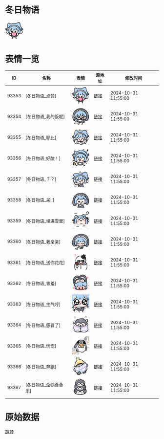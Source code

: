 # 冬日物语

<img src="./cover.png" height="60" alt="cover" />

# 表情一览

|ID|名称|表情|源地址|修改时间|
|----|----|----|----|----|
|93353|[冬日物语_点赞]|<img src="./pic/093353_%5B冬日物语_点赞%5D.png" height="60" alt="点赞"/>|[链接](https://i0.hdslb.com/bfs/garb/74a8b8b4fa1f14ee1bef1f12323d9d31dc767dd4.png)|2024-10-31 11:55:00|
|93354|[冬日物语_我的饭呢]|<img src="./pic/093354_%5B冬日物语_我的饭呢%5D.png" height="60" alt="我的饭呢"/>|[链接](https://i0.hdslb.com/bfs/garb/51b314fcdee5659503be477a67c1b1da1d1248aa.png)|2024-10-31 11:55:00|
|93355|[冬日物语_耶比]|<img src="./pic/093355_%5B冬日物语_耶比%5D.png" height="60" alt="耶比"/>|[链接](https://i0.hdslb.com/bfs/garb/85c97431aa1cad6f2c8c50def150739302b7c755.png)|2024-10-31 11:55:00|
|93356|[冬日物语_好酸！]|<img src="./pic/093356_%5B冬日物语_好酸！%5D.png" height="60" alt="好酸！"/>|[链接](https://i0.hdslb.com/bfs/garb/fbcd2e5b91ee2756cce19b1b62848fdaceaf0f9c.png)|2024-10-31 11:55:00|
|93357|[冬日物语_？？]|<img src="./pic/093357_%5B冬日物语_？？%5D.png" height="60" alt="？？"/>|[链接](https://i0.hdslb.com/bfs/garb/168f9eb7c481ba353c267af5a9780c2976b2732b.png)|2024-10-31 11:55:00|
|93358|[冬日物语_呆..]|<img src="./pic/093358_%5B冬日物语_呆..%5D.png" height="60" alt="呆.."/>|[链接](https://i0.hdslb.com/bfs/garb/6d77b9e032b2b9a2ed76c343df4fd269c667d392.png)|2024-10-31 11:55:00|
|93359|[冬日物语_埋进雪里]|<img src="./pic/093359_%5B冬日物语_埋进雪里%5D.png" height="60" alt="埋进雪里"/>|[链接](https://i0.hdslb.com/bfs/garb/aed35b2e1a8fa6984c0e0f31a7fba1d3dd0d061c.png)|2024-10-31 11:55:00|
|93360|[冬日物语_我亲亲]|<img src="./pic/093360_%5B冬日物语_我亲亲%5D.png" height="60" alt="我亲亲"/>|[链接](https://i0.hdslb.com/bfs/garb/de9b53ab6e95906b9614bf79a6d0ca13cf49d5e7.png)|2024-10-31 11:55:00|
|93361|[冬日物语_送你花花]|<img src="./pic/093361_%5B冬日物语_送你花花%5D.png" height="60" alt="送你花花"/>|[链接](https://i0.hdslb.com/bfs/garb/512f2084dd609102665462c7f5a9e40b1e3c33f8.png)|2024-10-31 11:55:00|
|93362|[冬日物语_害羞]|<img src="./pic/093362_%5B冬日物语_害羞%5D.png" height="60" alt="害羞"/>|[链接](https://i0.hdslb.com/bfs/garb/2f48e67d1876961b709b54d6c6ec8b2c82e156e2.png)|2024-10-31 11:55:00|
|93363|[冬日物语_生气哼]|<img src="./pic/093363_%5B冬日物语_生气哼%5D.png" height="60" alt="生气哼"/>|[链接](https://i0.hdslb.com/bfs/garb/07aa0b1e3c31fb346b600719dac98dc52b1831e1.png)|2024-10-31 11:55:00|
|93364|[冬日物语_感冒了]|<img src="./pic/093364_%5B冬日物语_感冒了%5D.png" height="60" alt="感冒了"/>|[链接](https://i0.hdslb.com/bfs/garb/f64d3d29dd94f93059f9963dddbee9691b250c3d.png)|2024-10-31 11:55:00|
|93365|[冬日物语_恍惚]|<img src="./pic/093365_%5B冬日物语_恍惚%5D.png" height="60" alt="恍惚"/>|[链接](https://i0.hdslb.com/bfs/garb/ec3ef5bc6e60ea1be4f8387a202a0b050524f861.png)|2024-10-31 11:55:00|
|93366|[冬日物语_奔跑]|<img src="./pic/093366_%5B冬日物语_奔跑%5D.png" height="60" alt="奔跑"/>|[链接](https://i0.hdslb.com/bfs/garb/42b79fba6aab28b28adddf560b96f28cde463569.png)|2024-10-31 11:55:00|
|93367|[冬日物语_企鹅叠叠乐]|<img src="./pic/093367_%5B冬日物语_企鹅叠叠乐%5D.png" height="60" alt="企鹅叠叠乐"/>|[链接](https://i0.hdslb.com/bfs/garb/7f173a5b1440059f2c641dd143d98afc27b34d28.png)|2024-10-31 11:55:00|

# 原始数据

[跳转](./raw.json)

